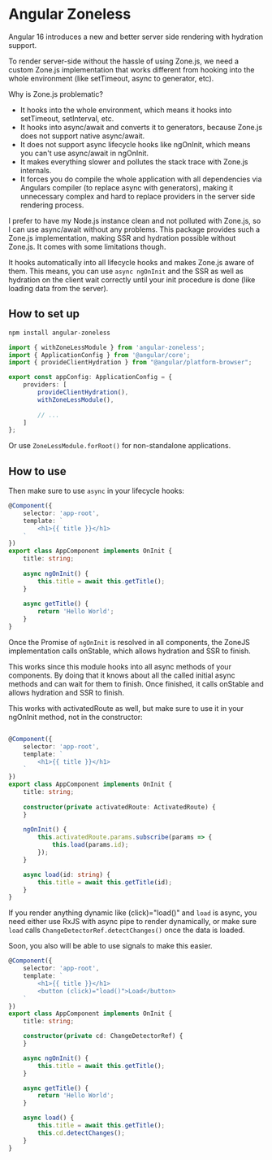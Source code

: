 # Angular Zoneless

Angular 16 introduces a new and better server side rendering with hydration support.

To render server-side without the hassle of using Zone.js, we need a custom Zone.js implementation
that works different from hooking into the whole environment (like setTimeout, async to generator, etc).

Why is Zone.js problematic?

 - It hooks into the whole environment, which means it hooks into setTimeout, setInterval, etc.
 - It hooks into async/await and converts it to generators, because Zone.js does not support native async/await.
 - It does not support async lifecycle hooks like ngOnInit, which means you can't use async/await in ngOnInit.
 - It makes everything slower and pollutes the stack trace with Zone.js internals.
 - It forces you do compile the whole application with all dependencies via Angulars compiler (to replace async with generators),
   making it unnecessary complex and hard to replace providers in the server side rendering process.

I prefer to have my Node.js instance clean and not polluted with Zone.js, so I can use async/await
without any problems. This package provides such a Zone.js implementation, making SSR and hydration possible without
Zone.js. It comes with some limitations though.

It hooks automatically into all lifecycle hooks and makes Zone.js aware of them.
This means, you can use `async ngOnInit` and the SSR as well as hydration on the client wait
correctly until your init procedure is done (like loading data from the server).

## How to set up

```sh
npm install angular-zoneless
```

```typescript
import { withZoneLessModule } from 'angular-zoneless';
import { ApplicationConfig } from '@angular/core';
import { provideClientHydration } from "@angular/platform-browser";

export const appConfig: ApplicationConfig = {
    providers: [
        provideClientHydration(),
        withZoneLessModule(),
        
        // ...
    ]
};
```

Or use `ZoneLessModule.forRoot()` for non-standalone applications.

## How to use

Then make sure to use `async` in your lifecycle hooks:

```typescript
@Component({
    selector: 'app-root',
    template: `
        <h1>{{ title }}</h1>
    `
})
export class AppComponent implements OnInit {
    title: string;
    
    async ngOnInit() {
        this.title = await this.getTitle();
    }
    
    async getTitle() {
        return 'Hello World';
    }
}
```

Once the Promise of `ngOnInit` is resolved in all components, the ZoneJS implementation calls onStable,
which allows hydration and SSR to finish.

This works since this module hooks into all async methods of your components. By doing that it knows
about all the called initial async methods and can wait for them to finish. Once finished, it calls
onStable and allows hydration and SSR to finish.

This works with activatedRoute as well, but make sure to use it in your ngOnInit method, not in the constructor:

```typescript

@Component({
    selector: 'app-root',
    template: `
        <h1>{{ title }}</h1>
    `
})
export class AppComponent implements OnInit {
    title: string;
    
    constructor(private activatedRoute: ActivatedRoute) {
    }
    
    ngOnInit() {
        this.activatedRoute.params.subscribe(params => {
            this.load(params.id);
        });
    }

    async load(id: string) {
        this.title = await this.getTitle(id);
    }
}
```

If you render anything dynamic like (click)="load()" and `load` is async, you need either use RxJS with async pipe to render dynamically,
or make sure `load` calls `ChangeDetectorRef.detectChanges()` once the data is loaded.

Soon, you also will be able to use signals to make this easier.

```typescript
@Component({
    selector: 'app-root',
    template: `
        <h1>{{ title }}</h1>
        <button (click)="load()">Load</button>
    `
})
export class AppComponent implements OnInit {
    title: string;

    constructor(private cd: ChangeDetectorRef) {
    }

    async ngOnInit() {
        this.title = await this.getTitle();
    }

    async getTitle() {
        return 'Hello World';
    }

    async load() {
        this.title = await this.getTitle();
        this.cd.detectChanges();
    }
}
```

